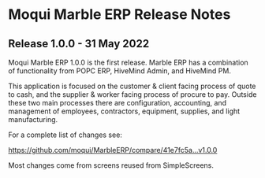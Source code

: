 # Moqui Marble ERP Release Notes

## Release 1.0.0 - 31 May 2022

Moqui Marble ERP 1.0.0 is the first release. Marble ERP has a combination of functionality from POPC ERP, 
HiveMind Admin, and HiveMind PM.

This application is focused on the customer & client facing process of quote to cash, and the supplier & worker 
facing process of procure to pay. Outside these two main processes there are configuration, accounting, and 
management of employees, contractors, equipment, supplies, and light manufacturing.

For a complete list of changes see:

https://github.com/moqui/MarbleERP/compare/41e7fc5a...v1.0.0

Most changes come from screens reused from SimpleScreens.

